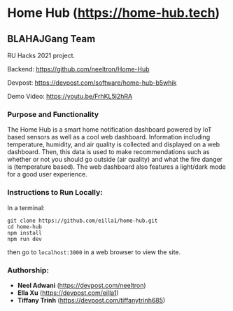 # Home Hub (https://home-hub.tech)

## BLAHAJGang Team

RU Hacks 2021 project.

Backend: https://github.com/neeltron/Home-Hub

Devpost: https://devpost.com/software/home-hub-b5whik 

Demo Video: https://youtu.be/FrhKL5l2hRA

### Purpose and Functionality
The Home Hub is a smart home notification dashboard powered by IoT based sensors as well as a cool web dashboard. Information including temperature, humidity, and air quality is collected and displayed on a web dashboard. Then, this data is used to make recommendations such as whether or not you should go outside (air quality) and what the fire danger is (temperature based). The web dashboard also features a light/dark mode for a good user experience.


### Instructions to Run Locally:
In a terminal:
```
git clone https://github.com/eilla1/home-hub.git
cd home-hub
npm install
npm run dev
```
then go to ```localhost:3000``` in a web browser to view the site. 

### Authorship:
* **Neel Adwani** (https://devpost.com/neeltron)
* **Ella Xu** (https://devpost.com/eilla1)
* **Tiffany Trinh** (https://devpost.com/tiffanytrinh685)
